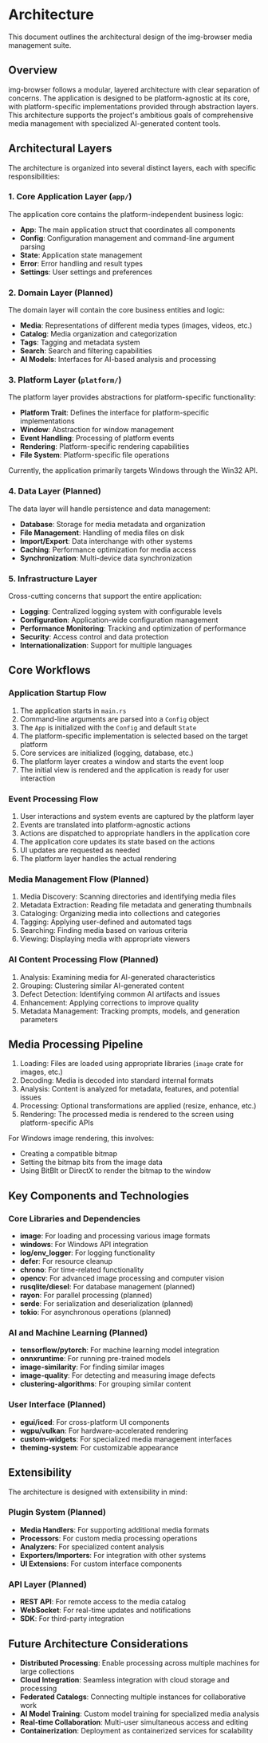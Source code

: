 # Architecture

This document outlines the architectural design of the img-browser media management suite.

## Overview

img-browser follows a modular, layered architecture with clear separation of concerns. The application is designed to be platform-agnostic at its core, with platform-specific implementations provided through abstraction layers. This architecture supports the project's ambitious goals of comprehensive media management with specialized AI-generated content tools.

## Architectural Layers

The architecture is organized into several distinct layers, each with specific responsibilities:

### 1. Core Application Layer (`app/`)

The application core contains the platform-independent business logic:

- **App**: The main application struct that coordinates all components
- **Config**: Configuration management and command-line argument parsing
- **State**: Application state management
- **Error**: Error handling and result types
- **Settings**: User settings and preferences

### 2. Domain Layer (Planned)

The domain layer will contain the core business entities and logic:

- **Media**: Representations of different media types (images, videos, etc.)
- **Catalog**: Media organization and categorization
- **Tags**: Tagging and metadata system
- **Search**: Search and filtering capabilities
- **AI Models**: Interfaces for AI-based analysis and processing

### 3. Platform Layer (`platform/`)

The platform layer provides abstractions for platform-specific functionality:

- **Platform Trait**: Defines the interface for platform-specific implementations
- **Window**: Abstraction for window management
- **Event Handling**: Processing of platform events
- **Rendering**: Platform-specific rendering capabilities
- **File System**: Platform-specific file operations

Currently, the application primarily targets Windows through the Win32 API.

### 4. Data Layer (Planned)

The data layer will handle persistence and data management:

- **Database**: Storage for media metadata and organization
- **File Management**: Handling of media files on disk
- **Import/Export**: Data interchange with other systems
- **Caching**: Performance optimization for media access
- **Synchronization**: Multi-device data synchronization

### 5. Infrastructure Layer

Cross-cutting concerns that support the entire application:

- **Logging**: Centralized logging system with configurable levels
- **Configuration**: Application-wide configuration management
- **Performance Monitoring**: Tracking and optimization of performance
- **Security**: Access control and data protection
- **Internationalization**: Support for multiple languages

## Core Workflows

### Application Startup Flow

1. The application starts in `main.rs`
2. Command-line arguments are parsed into a `Config` object
3. The `App` is initialized with the `Config` and default `State`
4. The platform-specific implementation is selected based on the target platform
5. Core services are initialized (logging, database, etc.)
6. The platform layer creates a window and starts the event loop
7. The initial view is rendered and the application is ready for user interaction

### Event Processing Flow

1. User interactions and system events are captured by the platform layer
2. Events are translated into platform-agnostic actions
3. Actions are dispatched to appropriate handlers in the application core
4. The application core updates its state based on the actions
5. UI updates are requested as needed
6. The platform layer handles the actual rendering

### Media Management Flow (Planned)

1. Media Discovery: Scanning directories and identifying media files
2. Metadata Extraction: Reading file metadata and generating thumbnails
3. Cataloging: Organizing media into collections and categories
4. Tagging: Applying user-defined and automated tags
5. Searching: Finding media based on various criteria
6. Viewing: Displaying media with appropriate viewers

### AI Content Processing Flow (Planned)

1. Analysis: Examining media for AI-generated characteristics
2. Grouping: Clustering similar AI-generated content
3. Defect Detection: Identifying common AI artifacts and issues
4. Enhancement: Applying corrections to improve quality
5. Metadata Management: Tracking prompts, models, and generation parameters

## Media Processing Pipeline

1. Loading: Files are loaded using appropriate libraries (`image` crate for images, etc.)
2. Decoding: Media is decoded into standard internal formats
3. Analysis: Content is analyzed for metadata, features, and potential issues
4. Processing: Optional transformations are applied (resize, enhance, etc.)
5. Rendering: The processed media is rendered to the screen using platform-specific APIs

For Windows image rendering, this involves:
- Creating a compatible bitmap
- Setting the bitmap bits from the image data
- Using BitBlt or DirectX to render the bitmap to the window

## Key Components and Technologies

### Core Libraries and Dependencies

- **image**: For loading and processing various image formats
- **windows**: For Windows API integration
- **log/env_logger**: For logging functionality
- **defer**: For resource cleanup
- **chrono**: For time-related functionality
- **opencv**: For advanced image processing and computer vision
- **rusqlite/diesel**: For database management (planned)
- **rayon**: For parallel processing (planned)
- **serde**: For serialization and deserialization (planned)
- **tokio**: For asynchronous operations (planned)

### AI and Machine Learning (Planned)

- **tensorflow/pytorch**: For machine learning model integration
- **onnxruntime**: For running pre-trained models
- **image-similarity**: For finding similar images
- **image-quality**: For detecting and measuring image defects
- **clustering-algorithms**: For grouping similar content

### User Interface (Planned)

- **egui/iced**: For cross-platform UI components
- **wgpu/vulkan**: For hardware-accelerated rendering
- **custom-widgets**: For specialized media management interfaces
- **theming-system**: For customizable appearance

## Extensibility

The architecture is designed with extensibility in mind:

### Plugin System (Planned)

- **Media Handlers**: For supporting additional media formats
- **Processors**: For custom media processing operations
- **Analyzers**: For specialized content analysis
- **Exporters/Importers**: For integration with other systems
- **UI Extensions**: For custom interface components

### API Layer (Planned)

- **REST API**: For remote access to the media catalog
- **WebSocket**: For real-time updates and notifications
- **SDK**: For third-party integration

## Future Architecture Considerations

- **Distributed Processing**: Enable processing across multiple machines for large collections
- **Cloud Integration**: Seamless integration with cloud storage and processing
- **Federated Catalogs**: Connecting multiple instances for collaborative work
- **AI Model Training**: Custom model training for specialized media analysis
- **Real-time Collaboration**: Multi-user simultaneous access and editing
- **Containerization**: Deployment as containerized services for scalability
